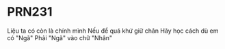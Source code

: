 # PRN231

Liệu ta có còn là chính mình
Nếu để quá khứ giữ chân
Hãy học cách dù em có "Ngã"
Phải "Ngã" vào chữ "Nhân"